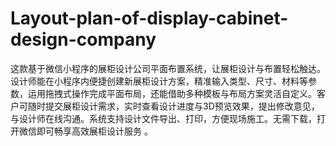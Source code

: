# Layout-plan-of-display-cabinet-design-company
这款基于微信小程序的展柜设计公司平面布置系统，让展柜设计与布置轻松触达。设计师能在小程序内便捷创建新展柜设计方案，精准输入类型、尺寸、材料等参数，运用拖拽式操作完成平面布局，还能借助多种模板与布局方案灵活自定义。客户可随时提交展柜设计需求，实时查看设计进度与3D预览效果，提出修改意见，与设计师在线沟通。系统支持设计文件导出、打印，方便现场施工。无需下载，打开微信即可畅享高效展柜设计服务 。 
